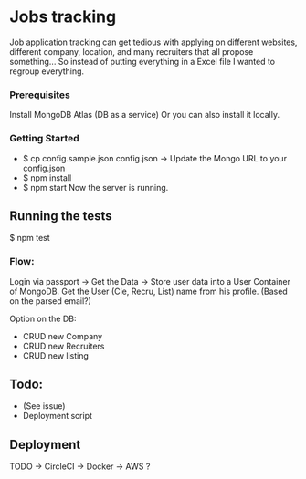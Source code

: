 # Jobs tracking

Job application tracking can get tedious with applying on different websites, different company, location, and many recruiters that all propose something... So instead of putting everything in a Excel file I wanted to regroup everything.

### Prerequisites
Install MongoDB Atlas (DB as a service) Or you can also install it locally.

### Getting Started
- $ cp config.sample.json config.json -> Update the Mongo URL to your config.json
- $ npm install
- $ npm start
Now the server is running.

## Running the tests
$ npm test

### Flow:
Login via passport -> Get the Data -> Store user data into a User Container of MongoDB.
Get the User (Cie, Recru, List) name from his profile. (Based on the parsed email?)

Option on the DB:
- CRUD new Company
- CRUD new Recruiters
- CRUD new listing

## Todo:
- (See issue)
- Deployment script

## Deployment
TODO -> CircleCI -> Docker -> AWS ?

